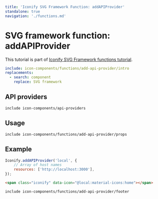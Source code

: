 ```yaml
title: 'Iconify SVG Framework Function: addAPIProvider'
standalone: true
navigation: './functions.md'
```

# SVG framework function: addAPIProvider

This tutorial is part of [Iconify SVG Framework functions tutorial](./functions.md#api).

```yaml
include: icon-components/functions/add-api-provider/intro
replacements:
  - search: component
    replace: SVG framework
```

## API providers

`include icon-components/api-providers`

## Usage

`include icon-components/functions/add-api-provider/props`

## Example

```js
Iconify.addAPIProvider('local', {
	// Array of host names
	resources: ['http://localhost:3000'],
});
```

```html
<span class="iconify" data-icon="@local:material-icons:home"></span>
```

`include icon-components/functions/add-api-provider/footer`
